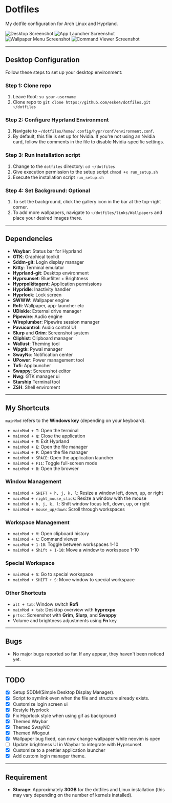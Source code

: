 # Dotfiles

My dotfile configuration for Arch Linux and Hyprland.

![Desktop Screenshot](https://github.com/eske4/dotfiles/blob/main/images/desktop.png)
![App Launcher Screenshot](https://github.com/eske4/dotfiles/blob/main/images/app_launcher.png)
![Wallpaper Menu Screenshot](https://github.com/eske4/dotfiles/blob/main/images/wallpaper_menu.png)
![Command Viewer Screenshot](https://github.com/eske4/dotfiles/blob/main/images/commmand_viewer.png)

---

## Desktop Configuration

Follow these steps to set up your desktop environment:

### Step 1: Clone repo

1. Leave Root:
   `su your-username`
2. Clone repo to
   `git clone https://github.com/eske4/dotfiles.git ~/dotfiles`

### Step 2: Configure Hyprland Environment

1. Navigate to `~/dotfiles/home/.config/hypr/conf/environment.conf`.
2. By default, this file is set up for Nvidia. If you're not using an Nvidia card, follow the comments in the file to disable Nvidia-specific settings.

### Step 3: Run installation script

1. Change to the `dotfiles` directory: `cd ~/dotfiles`
2. Give execution permission to the setup script `chmod +x run_setup.sh`
3. Execute the installation script `run_setup.sh
`

### Step 4: Set Background: Optional

1. To set the background, click the gallery icon in the bar at the top-right corner.
2. To add more wallpapers, navigate to `~/dotfiles/links/Wallpapers` and place your desired images there.

---

## Dependencies

- **Waybar**: Status bar for Hyprland
- **GTK**: Graphical toolkit
- **Sddm-git**: Login display manager
- **Kitty**: Terminal emulator
- **Hyprland-git**: Desktop environment
- **Hyprsunset**: Bluefilter + Brightness
- **Hyprpolkitagent**: Application permissions
- **Hypridle**: Inactivity handler
- **Hyprlock**: Lock screen
- **SWWW**: Wallpaper engine
- **Rofi**: Wallpaper, app-launcher etc
- **UDiskie**: External drive manager
- **Pipewire**: Audio engine
- **Wireplumber**: Pipewire session manager
- **Pavucontrol**: Audio control UI
- **Slurp** and **Grim**: Screenshot system
- **Cliphist**: Clipboard manager
- **Wallust**: Theming tool
- **Wpgtk**: Pywal manager
- **SwayNc**: Notification center
- **UPower**: Power management tool
- **Tofi**: Applauncher
- **Swappy**: Screenshot editor
- **Nwg**: GTK manager ui
- **Starship** Terminal tool
- **ZSH**: Shell enviroment

---

## My Shortcuts

`mainMod` refers to the **Windows key** (depending on your keyboard).

- `mainMod + T`: Open the terminal
- `mainMod + Q`: Close the application
- `mainMod + M`: Exit Hyprland
- `mainMod + E`: Open the file manager
- `mainMod + F`: Open the file manager
- `mainMod + SPACE`: Open the application launcher
- `mainMod + F11`: Toggle full-screen mode
- `mainMod + B`: Open the browser

### Window Management

- `mainMod + SHIFT + h, j, k, l`: Resize a window left, down, up, or right
- `mainMod + right_mouse_click`: Resize a window with the mouse
- `mainMod + h, j, k, l`: Shift window focus left, down, up, or right
- `mainMod + mouse_up/down`: Scroll through workspaces

### Workspace Management

- `mainMod + V`: Open clipboard history
- `mainMod + C`: Command viewer
- `mainMod + 1-10`: Toggle between workspaces 1-10
- `mainMod + Shift + 1-10`: Move a window to workspace 1-10

### Special Workspace

- `mainMod + S`: Go to special workspace
- `mainMod + SHIFT + S`: Move window to special workspace

### Other Shortcuts

- `alt + tab`: Window switch **Rofi**
- `mainMod + tab`: Desktop overview with **hyprexpo**
- `prtsc`: Screenshot with **Grim**, **Slurp**, and **Swappy**
- Volume and brightness adjustments using **Fn** key

---

## Bugs

- No major bugs reported so far. If any appear, they haven't been noticed yet.

---

## TODO

- [x] Setup SDDM(Simple Desktop Display Manager).
- [x] Script to symlink even when the file and structure already exists.
- [x] Customize login screen ui
- [x] Restyle Hyprlock
- [x] Fix Hyprlock style when using gif as background
- [x] Themed Waybar
- [x] Themed SwayNC
- [x] Themed Wlogout
- [x] Wallpaper bug fixed, can now change wallpaper while neovim is open
- [ ] Update brightness UI in Waybar to integrate with Hyprsunset.
- [x] Customize to a prettier application launcher
- [x] Add custom login manager theme.

---

## Requirement

- **Storage**: Approximately **30GB** for the dotfiles and Linux installation (this may vary depending on the number of kernels installed).
